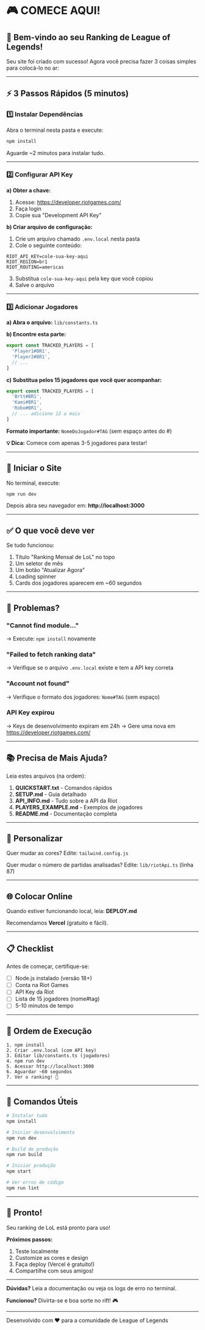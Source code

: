 # 🎮 COMECE AQUI!

## 👋 Bem-vindo ao seu Ranking de League of Legends!

Seu site foi criado com sucesso! Agora você precisa fazer 3 coisas simples para colocá-lo no ar:

---

## ⚡ 3 Passos Rápidos (5 minutos)

### 1️⃣ Instalar Dependências
Abra o terminal nesta pasta e execute:

```bash
npm install
```

Aguarde ~2 minutos para instalar tudo.

---

### 2️⃣ Configurar API Key

**a) Obter a chave:**
1. Acesse: https://developer.riotgames.com/
2. Faça login
3. Copie sua "Development API Key"

**b) Criar arquivo de configuração:**
1. Crie um arquivo chamado `.env.local` nesta pasta
2. Cole o seguinte conteúdo:

```env
RIOT_API_KEY=cole-sua-key-aqui
RIOT_REGION=br1
RIOT_ROUTING=americas
```

3. Substitua `cole-sua-key-aqui` pela key que você copiou
4. Salve o arquivo

---

### 3️⃣ Adicionar Jogadores

**a) Abra o arquivo:** `lib/constants.ts`

**b) Encontre esta parte:**
```typescript
export const TRACKED_PLAYERS = [
  'Player1#BR1',
  'Player2#BR1',
  // ...
]
```

**c) Substitua pelos 15 jogadores que você quer acompanhar:**
```typescript
export const TRACKED_PLAYERS = [
  'Brtt#BR1',
  'Kami#BR1',
  'Robo#BR1',
  // ... adicione 12 a mais
]
```

**Formato importante:** `NomeDoJogador#TAG` (sem espaço antes do #)

**💡 Dica:** Comece com apenas 3-5 jogadores para testar!

---

## 🚀 Iniciar o Site

No terminal, execute:

```bash
npm run dev
```

Depois abra seu navegador em: **http://localhost:3000**

---

## ✅ O que você deve ver

Se tudo funcionou:
1. Título "Ranking Mensal de LoL" no topo
2. Um seletor de mês
3. Um botão "Atualizar Agora"
4. Loading spinner
5. Cards dos jogadores aparecem em ~60 segundos

---

## 🐛 Problemas?

### "Cannot find module..."
→ Execute: `npm install` novamente

### "Failed to fetch ranking data"
→ Verifique se o arquivo `.env.local` existe e tem a API key correta

### "Account not found"
→ Verifique o formato dos jogadores: `Nome#TAG` (sem espaço)

### API Key expirou
→ Keys de desenvolvimento expiram em 24h
→ Gere uma nova em https://developer.riotgames.com/

---

## 📚 Precisa de Mais Ajuda?

Leia estes arquivos (na ordem):

1. **QUICKSTART.txt** - Comandos rápidos
2. **SETUP.md** - Guia detalhado
3. **API_INFO.md** - Tudo sobre a API da Riot
4. **PLAYERS_EXAMPLE.md** - Exemplos de jogadores
5. **README.md** - Documentação completa

---

## 🎨 Personalizar

Quer mudar as cores? Edite: `tailwind.config.js`

Quer mudar o número de partidas analisadas? Edite: `lib/riotApi.ts` (linha 87)

---

## 🌐 Colocar Online

Quando estiver funcionando local, leia: **DEPLOY.md**

Recomendamos **Vercel** (gratuito e fácil).

---

## 📋 Checklist

Antes de começar, certifique-se:

- [ ] Node.js instalado (versão 18+)
- [ ] Conta na Riot Games
- [ ] API Key da Riot
- [ ] Lista de 15 jogadores (nome#tag)
- [ ] 5-10 minutos de tempo

---

## 🎯 Ordem de Execução

```
1. npm install
2. Criar .env.local (com API key)
3. Editar lib/constants.ts (jogadores)
4. npm run dev
5. Acessar http://localhost:3000
6. Aguardar ~60 segundos
7. Ver o ranking! 🎉
```

---

## 💬 Comandos Úteis

```bash
# Instalar tudo
npm install

# Iniciar desenvolvimento
npm run dev

# Build de produção
npm run build

# Iniciar produção
npm start

# Ver erros de código
npm run lint
```

---

## 🎉 Pronto!

Seu ranking de LoL está pronto para uso!

**Próximos passos:**
1. Teste localmente
2. Customize as cores e design
3. Faça deploy (Vercel é gratuito!)
4. Compartilhe com seus amigos!

---

**Dúvidas?** Leia a documentação ou veja os logs de erro no terminal.

**Funcionou?** Divirta-se e boa sorte no rift! 🎮

---

Desenvolvido com ❤️ para a comunidade de League of Legends

